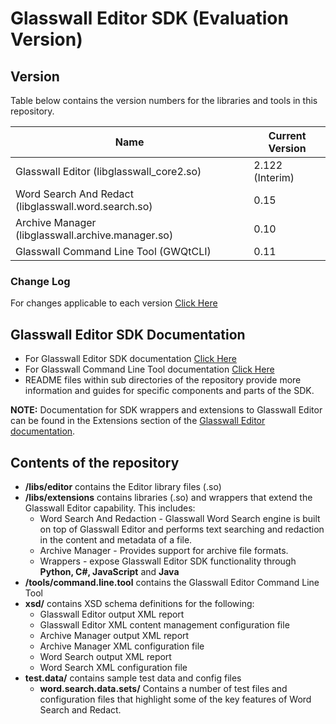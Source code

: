 # Glasswall Editor SDK (Evaluation Version)

## Version

Table below contains the version numbers for the libraries and tools in this repository.

| Name                                                 | Current Version    |
|------------------------------------------------------|--------------------|
| Glasswall Editor (libglasswall_core2.so)             | 2.122 (Interim)    |
| Word Search And Redact (libglasswall.word.search.so) | 0.15               |
| Archive Manager (libglasswall.archive.manager.so)    | 0.10               |
| Glasswall Command Line Tool (GWQtCLI)                | 0.11               |

### Change Log
For changes applicable to each version [Click Here](https://github.com/filetrust/sdk-editor-eval/blob/master/Changelog.md)

## Glasswall Editor SDK Documentation

- For Glasswall Editor SDK documentation [Click Here](https://docs.glasswallsolutions.com/sdk/editor)
- For Glasswall Command Line Tool documentation [Click Here](https://docs.glasswallsolutions.com/sdk/editor/Content/CLI/CLI-Test-Tool.htm)
- README files within sub directories of the repository provide more information and guides for specific components and parts of the SDK.

**NOTE:** Documentation for SDK wrappers and extensions to Glasswall Editor can be found in the Extensions section of the [Glasswall Editor documentation](https://docs.glasswallsolutions.com/sdk/editor).

## Contents of the repository

- **/libs/editor** contains the Editor library files (.so)
- **/libs/extensions** contains libraries (.so) and wrappers that extend the Glasswall Editor capability. This includes:
    - Word Search And Redaction - Glasswall Word Search engine is built on top of Glasswall Editor and performs text searching and redaction in the content and metadata of a file.
    - Archive Manager - Provides support for archive file formats.
    - Wrappers - expose Glasswall Editor SDK functionality through **Python, C#, JavaScript** and **Java**
- **/tools/command.line.tool** contains the Glasswall Editor Command Line Tool
- **xsd/** contains XSD schema definitions for the following:
    - Glasswall Editor output XML report
    - Glasswall Editor XML content management configuration file
    - Archive Manager output XML report
    - Archive Manager XML configuration file
    - Word Search output XML report
    - Word Search XML configuration file
- **test.data/** contains sample test data and config files 
    - **word.search.data.sets/** Contains a number of test files and configuration files that highlight some of the key features of Word Search and Redact.

